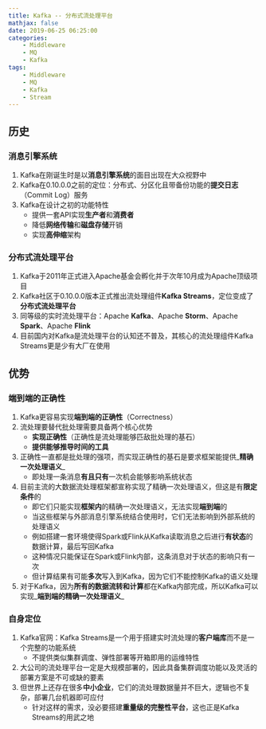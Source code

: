 ```yaml
---
title: Kafka -- 分布式流处理平台
mathjax: false
date: 2019-06-25 06:25:00
categories:
    - Middleware
    - MQ
    - Kafka
tags:
    - Middleware
    - MQ
    - Kafka
    - Stream
---
```


## 历史

### 消息引擎系统
1. Kafka在刚诞生时是以**消息引擎系统**的面目出现在大众视野中
2. Kafka在0.10.0.0之前的定位：分布式、分区化且带备份功能的**提交日志**（Commit Log）服务
3. Kafka在设计之初的功能特性
    - 提供一套API实现**生产者**和**消费者**
    - 降低**网络传输**和**磁盘存储**开销
    - 实现**高伸缩**架构

<!-- more -->

### 分布式流处理平台
1. Kafka于2011年正式进入Apache基金会孵化并于次年10月成为Apache顶级项目
2. Kafka社区于0.10.0.0版本正式推出流处理组件**Kafka Streams**，定位变成了**分布式流处理平台**
3. 同等级的实时流处理平台：Apache **Kafka**、Apache **Storm**、Apache **Spark**、Apache **Flink**
4. 目前国内对Kafka是流处理平台的认知还不普及，其核心的流处理组件Kafka Streams更是少有大厂在使用

## 优势

### 端到端的正确性
1. Kafka更容易实现**端到端的正确性**（Correctness）
2. 流处理要替代批处理需要具备两个核心优势
    - **实现正确性**（正确性是流处理能够匹敌批处理的基石）
    - **提供能够推导时间的工具**
3. 正确性一直都是批处理的强项，而实现正确性的基石是要求框架能提供_**精确一次处理语义**_
    - 即处理一条消息**有且只有**一次机会能够影响系统状态
4. 目前主流的大数据流处理框架都宣称实现了精确一次处理语义，但这是有**限定条件**的
    - 即它们只能实现**框架内**的精确一次处理语义，无法实现**端到端**的
    - 当这些框架与外部消息引擎系统结合使用时，它们无法影响到外部系统的处理语义
    - 例如搭建一套环境使得Spark或Flink从Kafka读取消息之后进行**有状态**的数据计算，最后写回Kafka
    - 这种情况只能保证在Spark或Flink内部，这条消息对于状态的影响只有一次
    - 但计算结果有可能**多次**写入到Kafka，因为它们不能控制Kafka的语义处理
5. 对于Kafka，因为**所有的数据流转和计算**都在Kafka内部完成，所以Kafka可以实现_**端到端的精确一次处理语义**_

### 自身定位
1. Kafka官网：Kafka Streams是一个用于搭建实时流处理的**客户端库**而不是一个完整的功能系统
    - 不提供类似集群调度、弹性部署等开箱即用的运维特性
2. 大公司的流处理平台一定是大规模部署的，因此具备集群调度功能以及灵活的部署方案是不可或缺的要素
3. 但世界上还存在很多**中小企业**，它们的流处理数据量并不巨大，逻辑也不复杂，部署几台机器即可应付
    - 针对这样的需求，没必要搭建**重量级的完整性平台**，这也正是Kafka Streams的用武之地
